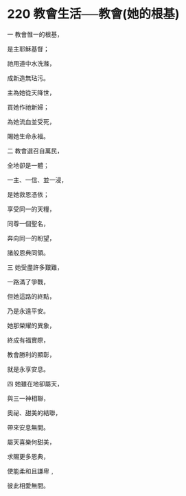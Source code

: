 # 220 教會生活──教會(她的根基)

一 教會惟一的根基，

是主耶穌基督；

祂用道中水洗滌，

成新造無玷污。

主為她從天降世，

買她作祂新婦；

為她流血並受死，

賜她生命永福。

二 教會選召自萬民，

全地卻是一體；

一主、一信、並一浸，

是她救恩憑依；

享受同一的天糧，

同尊一個聖名，

奔向同一的盼望，

諸般恩典同領。

三 她受盡許多艱難，

一路滿了爭戰，

但她這路的終點，

乃是永遠平安。

她那榮耀的異象，

終成有福實際，

教會勝利的顯彰，

就是永享安息。

四 她雖在地卻屬天，

與三一神相聯，

奧祕、甜美的結聯，

帶來安息無間。

屬天喜樂何甜美，

求賜更多恩典，

使能柔和且謙卑﹐

彼此相愛無間。

